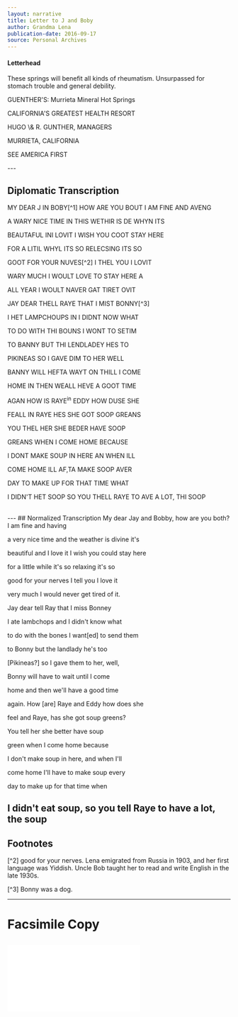 ```yaml
---
layout: narrative
title: Letter to J and Boby
author: Grandma Lena
publication-date: 2016-09-17
source: Personal Archives
---
```

#### Letterhead

<p class="smaller">These springs will benefit all kinds of rheumatism. Unsurpassed for stomach trouble and general debility.</p>

<p class="centered">GUENTHER'S: Murrieta Mineral Hot Springs</p>

<p class="smaller">CALIFORNIA'S GREATEST HEALTH RESORT</p>

<p class="smaller">HUGO \& R. GUNTHER, MANAGERS</p>

<p class="smaller">MURRIETA, CALIFORNIA</p>

<p class="smaller">SEE AMERICA FIRST</p>
---

## Diplomatic Transcription
<p class="body"> MY DEAR J IN BOBY[^1] HOW ARE YOU BOUT I AM FINE AND AVENG 

A WARY NICE TIME IN THIS WETHIR IS DE WHYN ITS 

BEAUTAFUL INI LOVIT I WISH YOU COOT STAY HERE 

FOR A LITIL WHYL ITS SO RELECSING ITS SO 

GOOT FOR YOUR NUVES[^2] I THEL YOU I LOVIT 

WARY MUCH I WOULT LOVE TO STAY HERE A 

ALL YEAR I WOULT NAVER GAT TIRET OVIT 

JAY DEAR THELL RAYE THAT I MIST BONNY[^3] 

I HET LAMPCHOUPS IN I DIDNT NOW WHAT 

TO DO WITH THI BOUNS I WONT TO SETIM 

TO BANNY BUT THI LENDLADEY HES TO 

PIKINEAS SO I GAVE DIM TO HER WELL 

BANNY WILL HEFTA WAYT ON THILL I COME 

HOME IN THEN WEALL HEVE A GOOT TIME 

AGAN HOW IS RAYE<sup>in</sup> EDDY HOW DUSE SHE 

FEALL IN RAYE HES SHE GOT SOOP GREANS 

YOU THEL HER SHE BEDER HAVE SOOP 

GREANS WHEN I COME HOME BECAUSE 

I DONT MAKE SOUP IN HERE AN WHEN ILL 

COME HOME ILL AF,TA MAKE SOOP AVER 

DAY TO MAKE UP FOR THAT TIME WHAT 

<p class="small">I DIDN'T HET SOOP SO YOU THELL RAYE TO AVE A LOT, THI SOOP </p>
<br>
---
## Normalized Transcription
My dear Jay and Bobby, how are you both? I am fine and having

a very nice time and the weather is divine it's

beautiful and I love it I wish you could stay here

for a little while it's so relaxing it's so

good for your nerves I tell you I love it

very much I would never get tired of it.

Jay dear tell Ray that I miss Bonney

I ate lambchops and I didn't know what

to do with the bones I want\[ed\] to send them

to Bonny but the landlady he's too

\[Pikineas?\] so I gave them to her, well,

Bonny will have to wait until I come

home and then we'll have a good time 

again. How \[are\] Raye and Eddy how does she

feel and Raye, has she got soup greens?

You tell her she better have soup

green when I come home because

I don't make soup in here, and when I'll

come home I'll have to make soup every

day to make up for that time when

I didn't eat soup, so you tell Raye to have a lot, the soup
---
## Footnotes
[^1]: Jay Rivken was Lena's daughter; Bob Rivken was her husband. They lived in California. 

[^2] good for your nerves. Lena emigrated from Russia in 1903, and her first language was Yiddish. Uncle Bob taught her to read and write English in the late 1930s.

[^3] Bonny was a dog.

---
# Facsimile Copy
![Photocopy of original letter](/MyDearJ-1.pdf "Photocopy of original letter.")
---
